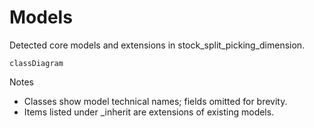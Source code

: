 # Models

Detected core models and extensions in stock_split_picking_dimension.

```mermaid
classDiagram
```

Notes
- Classes show model technical names; fields omitted for brevity.
- Items listed under _inherit are extensions of existing models.
